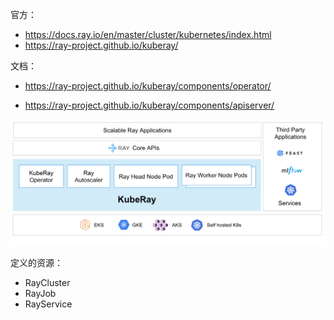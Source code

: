 官方：

- <https://docs.ray.io/en/master/cluster/kubernetes/index.html>
- <https://ray-project.github.io/kuberay/>

文档：

- <https://ray-project.github.io/kuberay/components/operator/>

- <https://ray-project.github.io/kuberay/components/apiserver/>

![ray_on_kubernetes.png](.assets/KubeRay简介/ray_on_kubernetes.png)

定义的资源：

- RayCluster
- RayJob
- RayService